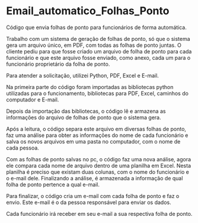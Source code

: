 # Email_automatico_Folhas_Ponto
 Código que envia folhas de ponto para funcionários de forma automática.

Trabalho com um sistema de geração de folhas de ponto, só que o sistema gera um arquivo único, em PDF, com todas as folhas de ponto juntas. O cliente pediu para que fosse criado um arquivo de folha de ponto para cada funcionário e que este arquivo fosse enviado, como anexo, cada um para o funcionário proprietário da folha de ponto.

Para atender a solicitação, utilizei Python, PDF, Excel e E-mail.

Na primeira parte do código foram importadas as bibliotecas python utilizadas para o funcionamento, bibliotecas para PDF, Excel, caminhos do computador e E-mail.

Depois da importação das bibliotecas, o código lê e armazena as informações do arquivo de folhas de ponto que o sistema gera.

Após a leitura, o código separa este arquivo em diversas folhas de ponto, faz uma análise para obter as informações do nome de cada funcionário e salva os novos arquivos em uma pasta no computador, com o nome de cada pessoa.

Com as folhas de ponto salvas no pc, o código faz uma nova análise, agora ele compara cada nome de arquivo dentro de uma planilha em Excel. Nesta planilha é preciso que existam duas colunas, com o nome do funcionário e o e-mail dele. Finalizando a análise, é armazenada a informação de qual folha de ponto pertence a qual e-mail.

Para finalizar, o código cria um e-mail com cada folha de ponto e faz o envio. Este e-mail é o da pessoa responsável para enviar os dados.

Cada funcionário irá receber em seu e-mail a sua respectiva folha de ponto.

